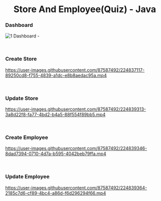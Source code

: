 

<p align="center">
  
<h1 align="center"> Store And Employee(Quiz)  - Java </h1>
</p>



### Dashboard

![1 ‪Dashboard -](https://user-images.githubusercontent.com/87587492/224831512-e106236c-4d71-4659-9c51-dee6c11107be.png)

<br>

### Create Store

https://user-images.githubusercontent.com/87587492/224837117-89250cd8-f755-4839-a1dc-e8b8aedac95a.mp4

<br>

### Update Store

https://user-images.githubusercontent.com/87587492/224839313-3a8d22f8-fa77-4bd2-b4a5-88f554f89bb5.mp4

<br>

### Create Employee


https://user-images.githubusercontent.com/87587492/224839346-8dad7394-0710-4d7a-b595-4042beb79ffa.mp4

<br>

### Update Employee

https://user-images.githubusercontent.com/87587492/224839364-2185c7d6-cf89-4bc4-a86d-f6d296294f66.mp4



